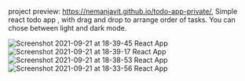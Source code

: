 project preview: https://nemanjavit.github.io/todo-app-private/,
Simple react todo app , with drag and drop to arrange order of tasks. You can chose between light and dark mode.

![Screenshot 2021-09-21 at 18-39-45 React App](https://user-images.githubusercontent.com/56551956/134211815-141bd443-1776-4c7d-970c-1f9e7e99eca0.png)
![Screenshot 2021-09-21 at 18-39-17 React App](https://user-images.githubusercontent.com/56551956/134211846-fde849d1-763b-4811-a327-90663207e3e7.png)
![Screenshot 2021-09-21 at 18-38-53 React App](https://user-images.githubusercontent.com/56551956/134211860-f20c2872-c4bd-4681-8169-bbf39b29a00b.png)
![Screenshot 2021-09-21 at 18-33-56 React App](https://user-images.githubusercontent.com/56551956/134211873-856d0526-f85d-40d2-97b8-525e2d24e431.png)
